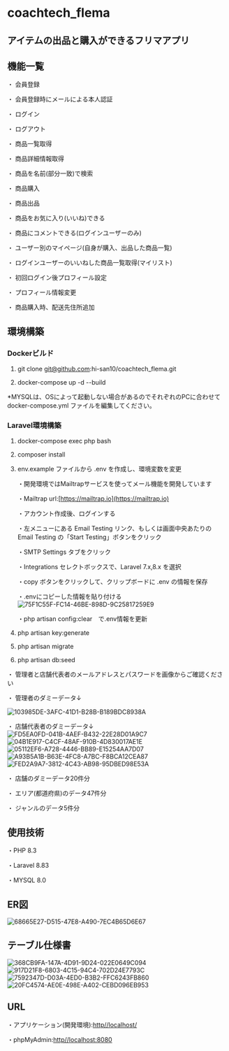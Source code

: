 # coachtech_flema

## アイテムの出品と購入ができるフリマアプリ

## 機能一覧
・ 会員登録

・ 会員登録時にメールによる本人認証

・ ログイン

<!-- ・ 管理者ログイン -->

・ ログアウト

・ 商品一覧取得

・ 商品詳細情報取得

・ 商品を名前(部分一致)で検索

・ 商品購入

・ 商品出品

・ 商品をお気に入り(いいね)できる

・ 商品にコメントできる(ログインユーザーのみ)

・ ユーザー別のマイページ(自身が購入、出品した商品一覧)

・ ログインユーザーのいいねした商品一覧取得(マイリスト)

・ 初回ログイン後プロフィール設定

・ プロフィール情報変更

・ 商品購入時、配送先住所追加

## 環境構築

### Dockerビルド

1. git clone git@github.com:hi-san10/coachtech_flema.git

2. docker-compose up -d --build

*MYSQLは、OSによって起動しない場合があるのでそれぞれのPCに合わせて docker-compose.yml ファイルを編集してください。

### Laravel環境構築

1. docker-compose exec php bash

2. composer install

3. env.example ファイルから .env を作成し、環境変数を変更

    ・開発環境ではMailtrapサービスを使ってメール機能を開発しています

    ・Mailtrap url:[https://mailtrap.io](https://mailtrap.io)

    ・アカウント作成後、ログインする

    ・左メニューにある Email Testing リンク、もしくは画面中央あたりの Email Testing の「Start Testing」ボタンをクリック

    ・SMTP Settings タブをクリック

    ・Integrations セレクトボックスで、Laravel 7.x,8.x を選択

    ・copy ボタンをクリックして、クリップボードに .env の情報を保存

    ・.envにコピーした情報を貼り付ける
        ![75F1C55F-FC14-46BE-898D-9C25817259E9](https://github.com/user-attachments/assets/571e1894-4346-4b98-883d-af7e577a743e)

    ・php artisan config:clear　で.env情報を更新


4. php artisan key:generate

5. php artisan migrate

6. php artisan db:seed

・ 管理者と店舗代表者のメールアドレスとパスワードを画像からご確認ください


・ 管理者のダミーデータ↓

![103985DE-3AFC-41D1-B28B-B189BDC8938A](https://github.com/user-attachments/assets/cf370312-651d-4836-94b7-b7154552033a)

・ 店舗代表者のダミーデータ↓
    ![FD5EA0FD-041B-4AEF-B432-22E28D01A9C7](https://github.com/user-attachments/assets/ad3966fc-6179-4ad1-84c8-c06de3f32963)
    ![04B1E917-C4CF-48AF-910B-4D830017AE1E](https://github.com/user-attachments/assets/761d5d2d-7075-4a9a-82fc-d6607e250670)
    ![05112EF6-A728-4446-BB89-E15254AA7D07](https://github.com/user-attachments/assets/ea45b5fe-2d70-4aaa-be4f-b36a69fef9be)
    ![A93B5A1B-B63E-4FC8-A7BC-F8BCA12CEA87](https://github.com/user-attachments/assets/a66365ee-31e6-4599-98cd-2de535aacd1a)
    ![FED2A9A7-3812-4C43-AB98-95DBED98E53A](https://github.com/user-attachments/assets/b1af28ea-7392-46c2-b236-10264c396df3)

・ 店舗のダミーデータ20件分

・ エリア(都道府県)のデータ47件分

・ ジャンルのデータ5件分


## 使用技術

・PHP 8.3

・Laravel 8.83

・MYSQL 8.0

## ER図

![68665E27-D515-47E8-A490-7EC4B65D6E67](https://github.com/user-attachments/assets/f58ca598-9b35-4f09-bc88-8b3a363d5455)

## テーブル仕様書

![368CB9FA-147A-4D91-9D24-022E0649C094](https://github.com/user-attachments/assets/bfc9375e-4bab-43df-a9db-433b8130d6ba)
![917D21F8-6803-4C15-94C4-702D24E7793C](https://github.com/user-attachments/assets/2a361865-e6ef-4c53-bcea-a9df2842c3bf)
![7592347D-D03A-4ED0-B3B2-FFC6243FB860](https://github.com/user-attachments/assets/756497af-bf88-4ed8-8d6a-e60fa67a0910)
![20FC4574-AE0E-498E-A402-CEBD096EB953](https://github.com/user-attachments/assets/3d7d7014-563d-4b14-9512-4fea07add639)

## URL

・アプリケーション(開発環境):[http//localhost/](http//localhost/)

・phpMyAdmin:[http//localhost:8080](http/localhost:8080)
